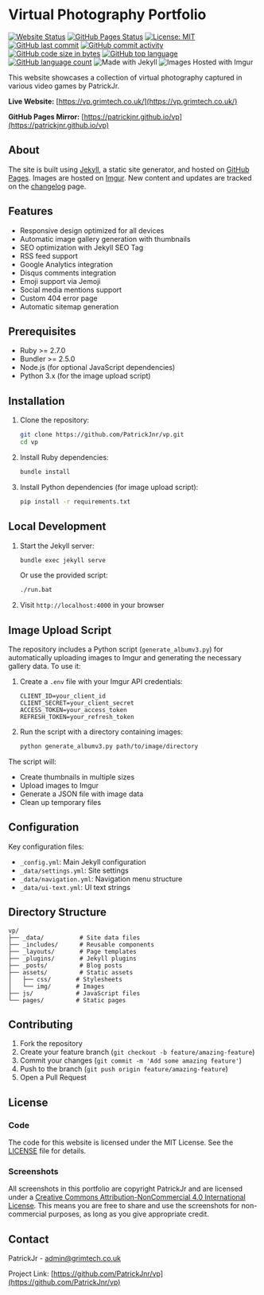 # Virtual Photography Portfolio

[![Website Status](https://img.shields.io/website?url=https%3A%2F%2Fvp.grimtech.co.uk&style=for-the-badge)](https://vp.grimtech.co.uk/) [![GitHub Pages Status](https://img.shields.io/github/deployments/PatrickJnr/vp/github-pages?label=GitHub%20Pages&style=for-the-badge)](https://patrickjnr.github.io/vp) [![License: MIT](https://img.shields.io/badge/License-MIT-yellow.svg?style=for-the-badge)](https://opensource.org/licenses/MIT) [![GitHub last commit](https://img.shields.io/github/last-commit/PatrickJnr/vp?style=for-the-badge)](https://github.com/PatrickJnr/vp/commits/main) [![GitHub commit activity](https://img.shields.io/github/commit-activity/m/PatrickJnr/vp?style=for-the-badge)](https://github.com/PatrickJnr/vp/commits/main)<br>
[![GitHub code size in bytes](https://img.shields.io/github/languages/code-size/PatrickJnr/vp?style=for-the-badge)](https://github.com/PatrickJnr/vp) [![GitHub top language](https://img.shields.io/github/languages/top/PatrickJnr/vp?style=for-the-badge)](https://github.com/PatrickJnr/vp) [![GitHub language count](https://img.shields.io/github/languages/count/PatrickJnr/vp?style=for-the-badge)](https://github.com/PatrickJnr/vp) <img alt="Made with Jekyll" src="https://img.shields.io/badge/Made%20with-Jekyll-blue?logo=jekyll&style=for-the-badge"> <img alt="Images Hosted with Imgur" src="https://img.shields.io/badge/Images_Hosted_with-Imgur-green?logo=imgur&style=for-the-badge">

This website showcases a collection of virtual photography captured in various video games by PatrickJr.

**Live Website:** [https://vp.grimtech.co.uk/](https://vp.grimtech.co.uk/)

**GitHub Pages Mirror:** [https://patrickjnr.github.io/vp](https://patrickjnr.github.io/vp)

## About

The site is built using [Jekyll](https://jekyllrb.com/), a static site generator, and hosted on [GitHub Pages](https://pages.github.com/). Images are hosted on [Imgur](https://imgur.com/). New content and updates are tracked on the [changelog](https://vp.grimtech.co.uk/changelog) page.

## Features

- Responsive design optimized for all devices
- Automatic image gallery generation with thumbnails
- SEO optimization with Jekyll SEO Tag
- RSS feed support
- Google Analytics integration
- Disqus comments integration
- Emoji support via Jemoji
- Social media mentions support
- Custom 404 error page
- Automatic sitemap generation

## Prerequisites

- Ruby >= 2.7.0
- Bundler >= 2.5.0
- Node.js (for optional JavaScript dependencies)
- Python 3.x (for the image upload script)

## Installation

1. Clone the repository:
   ```bash
   git clone https://github.com/PatrickJnr/vp.git
   cd vp
   ```

2. Install Ruby dependencies:
   ```bash
   bundle install
   ```

3. Install Python dependencies (for image upload script):
   ```bash
   pip install -r requirements.txt
   ```

## Local Development

1. Start the Jekyll server:
   ```bash
   bundle exec jekyll serve
   ```
   Or use the provided script:
   ```bash
   ./run.bat
   ```

2. Visit `http://localhost:4000` in your browser

## Image Upload Script

The repository includes a Python script (`generate_albumv3.py`) for automatically uploading images to Imgur and generating the necessary gallery data. To use it:

1. Create a `.env` file with your Imgur API credentials:
   ```
   CLIENT_ID=your_client_id
   CLIENT_SECRET=your_client_secret
   ACCESS_TOKEN=your_access_token
   REFRESH_TOKEN=your_refresh_token
   ```

2. Run the script with a directory containing images:
   ```bash
   python generate_albumv3.py path/to/image/directory
   ```

The script will:
- Create thumbnails in multiple sizes
- Upload images to Imgur
- Generate a JSON file with image data
- Clean up temporary files

## Configuration

Key configuration files:

- `_config.yml`: Main Jekyll configuration
- `_data/settings.yml`: Site settings
- `_data/navigation.yml`: Navigation menu structure
- `_data/ui-text.yml`: UI text strings

## Directory Structure

```
vp/
├── _data/          # Site data files
├── _includes/      # Reusable components
├── _layouts/       # Page templates
├── _plugins/       # Jekyll plugins
├── _posts/         # Blog posts
├── assets/         # Static assets
│   ├── css/       # Stylesheets
│   └── img/       # Images
├── js/            # JavaScript files
└── pages/         # Static pages
```

## Contributing

1. Fork the repository
2. Create your feature branch (`git checkout -b feature/amazing-feature`)
3. Commit your changes (`git commit -m 'Add some amazing feature'`)
4. Push to the branch (`git push origin feature/amazing-feature`)
5. Open a Pull Request

## License

### Code

The code for this website is licensed under the MIT License. See the [LICENSE](LICENSE) file for details.

### Screenshots

All screenshots in this portfolio are copyright PatrickJr and are licensed under a [Creative Commons Attribution-NonCommercial 4.0 International License](https://creativecommons.org/licenses/by-nc/4.0/). This means you are free to share and use the screenshots for non-commercial purposes, as long as you give appropriate credit.

## Contact

PatrickJr - [admin@grimtech.co.uk](mailto:admin@grimtech.co.uk)

Project Link: [https://github.com/PatrickJnr/vp](https://github.com/PatrickJnr/vp)